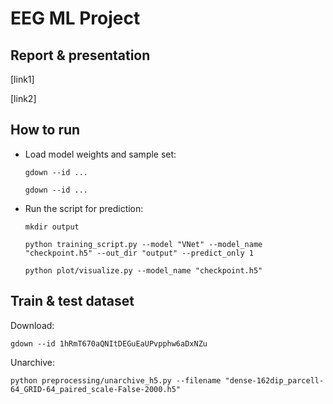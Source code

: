 # EEG ML Project
## Report & presentation
[link1]

[link2]

## How to run
* Load model weights and sample set:

    `gdown --id ...`

    `gdown --id ...`

* Run the script for prediction:
   
   `mkdir output`      

   `python training_script.py --model "VNet" --model_name "checkpoint.h5" --out_dir "output" --predict_only 1`
   
   `python plot/visualize.py --model_name "checkpoint.h5"`

## Train & test dataset

Download:

`gdown --id 1hRmT670aQNItDEGuEaUPvpphw6aDxNZu`

Unarchive:

`python preprocessing/unarchive_h5.py --filename "dense-162dip_parcell-64_GRID-64_paired_scale-False-2000.h5"`
